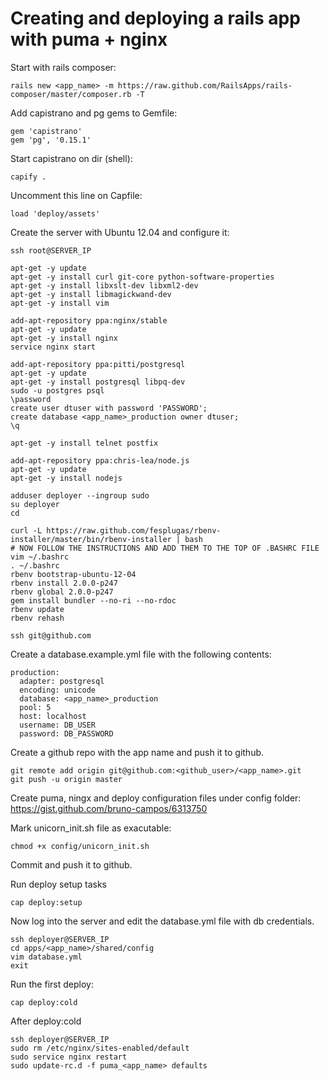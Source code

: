 # Creating and deploying a rails app with puma + nginx

Start with rails composer:

    rails new <app_name> -m https://raw.github.com/RailsApps/rails-composer/master/composer.rb -T


Add capistrano and pg gems to Gemfile:

    gem 'capistrano'
    gem 'pg', '0.15.1'

Start capistrano on dir (shell):

    capify .

Uncomment this line on Capfile:

    load 'deploy/assets'


Create the server with Ubuntu 12.04 and configure it:

    ssh root@SERVER_IP
  
    apt-get -y update
    apt-get -y install curl git-core python-software-properties
    apt-get -y install libxslt-dev libxml2-dev
    apt-get -y install libmagickwand-dev
    apt-get -y install vim
  
    add-apt-repository ppa:nginx/stable
    apt-get -y update
    apt-get -y install nginx
    service nginx start
  
    add-apt-repository ppa:pitti/postgresql
    apt-get -y update
    apt-get -y install postgresql libpq-dev
    sudo -u postgres psql
    \password  
    create user dtuser with password 'PASSWORD';
    create database <app_name>_production owner dtuser;
    \q
  
    apt-get -y install telnet postfix
  
    add-apt-repository ppa:chris-lea/node.js
    apt-get -y update
    apt-get -y install nodejs
  
    adduser deployer --ingroup sudo
    su deployer
    cd
  
    curl -L https://raw.github.com/fesplugas/rbenv-installer/master/bin/rbenv-installer | bash
    # NOW FOLLOW THE INSTRUCTIONS AND ADD THEM TO THE TOP OF .BASHRC FILE
    vim ~/.bashrc
    . ~/.bashrc
    rbenv bootstrap-ubuntu-12-04
    rbenv install 2.0.0-p247
    rbenv global 2.0.0-p247
    gem install bundler --no-ri --no-rdoc
    rbenv update
    rbenv rehash
  
    ssh git@github.com


Create a database.example.yml file with the following contents:

    production:
      adapter: postgresql
      encoding: unicode
      database: <app_name>_production
      pool: 5
      host: localhost
      username: DB_USER
      password: DB_PASSWORD

Create a github repo with the app name and push it to github.

    git remote add origin git@github.com:<github_user>/<app_name>.git
    git push -u origin master

Create puma, ningx and deploy configuration files under config folder: https://gist.github.com/bruno-campos/6313750

Mark unicorn_init.sh file as exacutable:

    chmod +x config/unicorn_init.sh

Commit and push it to github.

Run deploy setup tasks

    cap deploy:setup

Now log into the server and edit the database.yml file with db credentials.

    ssh deployer@SERVER_IP
    cd apps/<app_name>/shared/config
    vim database.yml
    exit

Run the first deploy:

    cap deploy:cold

After deploy:cold

    ssh deployer@SERVER_IP
    sudo rm /etc/nginx/sites-enabled/default
    sudo service nginx restart
    sudo update-rc.d -f puma_<app_name> defaults
